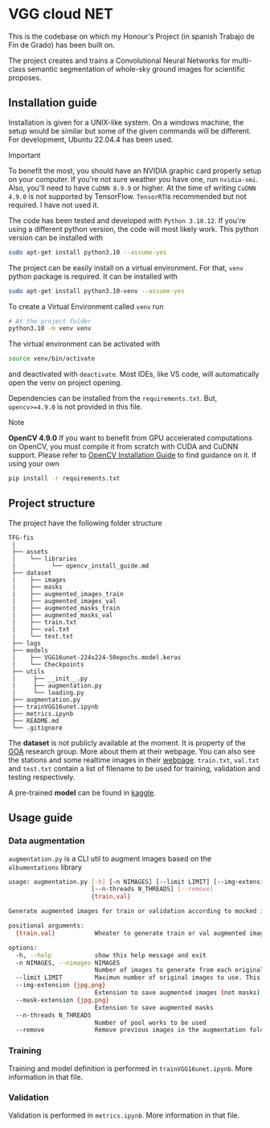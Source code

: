 # VGG cloud NET

This is the codebase on which my Honour's Project (in spanish Trabajo de Fin de Grado) has been built on.

The project creates and trains a Convolutional Neural Networks for multi-class semantic segmentation of whole-sky ground images for scientific proposes.

## Installation guide

Installation is given for a UNIX-like system. On a windows machine, the setup would be similar but some of the given commands will be different. For development, Ubuntu 22.04.4 has been used.

> [!IMPORTANT]
> To benefit the most, you should have an NVIDIA graphic card properly setup on your computer.
> If you're not sure weather you have one, run `nvidia-smi`.
> Also, you'll need to have `CuDNN 8.9.9` or higher. At the time of writing `CuDNN 4.9.0` is not supported by TensorFlow. `TensorRT`is recommended but not required. I have not used it.

The code has been tested and developed with `Python 3.10.12`. If you're using a different python version, the code will most likely work. This python version can be installed with

```bash
sudo apt-get install python3.10 --assume-yes
``` 

The project can be easily install on a virtual environment. For that, `venv` python package is required. It can be installed with
```bash
sudo apt-get install python3.10-venv --assume-yes
```

To create a Virtual Environment called `venv` run
```bash
# At the project folder
python3.10 -m venv venv
```

The virtual environment can be activated with

```bash
source venv/bin/activate
```
and deactivated with `deactivate`. Most IDEs, like VS code, will automatically open the venv on project opening.

Dependencies can be installed from the `requirements.txt`. But, `opencv>=4.9.0` is not provided in this file.
> [!NOTE]
> **OpenCV 4.9.0** If you want to benefit from GPU accelerated computations on OpenCV, you must compile it from scratch with CUDA and CuDNN support. Please refer to [OpenCV Installation Guide](assets/libraries/opencv_install_guide.md) to find guidance on it. If using your own 

```bash
pip install -r requirements.txt
```

## Project structure
The project have the following folder structure

```
TFG-fis
 |
 ├── assets
 |    └── libraries 
 |          └── opencv_install_guide.md
 ├── dataset
 |    ├── images
 |    ├── masks
 |    ├── augmented_images_train
 |    ├── augmented_images_val
 |    ├── augmented_masks_train
 |    ├── augmented_masks_val
 |    ├── train.txt 
 |    ├── val.txt
 |    └── test.txt
 ├── logs
 ├── models
 |    ├── VGG16unet-224x224-50epochs.model.keras
 |    └── Checkpoints
 ├── utils
 |     ├── __init__.py
 |     ├── augmentation.py 
 |     └── loading.py
 ├── augmentation.py
 ├── trainVGG16unet.ipynb
 ├── metrics.ipynb
 ├── README.md
 └── .gitignore
```

The **dataset** is not publicly available at the moment. It is property of the [GOA](https://goa.uva.es/) research group. More about them at their webpage. You can also see the stations and some realtime images in their [webpage](https://goa.uva.es/proyecto-presente/). `train.txt`, `val.txt` and `test.txt` contain a list of filename to be used for training, validation and testing respectively.

A pre-trained **model** can be found in [kaggle](https://www.kaggle.com/models/sergiogarciapajares/vggcloudunet).

## Usage guide

### Data augmentation
`augmentation.py` is a CLI util to augment images based on the `albumentations` library
```bash
usage: augmentation.py [-h] [-n NIMAGES] [--limit LIMIT] [--img-extension {jpg,png}] [--mask-extension {jpg,png}]
                       [--n-threads N_THREADS] [--remove]
                       {train,val}

Generate augmented images for train or validation according to mocked into the src code

positional arguments:
  {train,val}           Wheater to generate train or val augmented images

options:
  -h, --help            show this help message and exit
  -n NIMAGES, --nimages NIMAGES
                        Number of images to generate from each original one
  --limit LIMIT         Maximun number of original images to use. This option is intended for test and debug
  --img-extension {jpg,png}
                        Extension to save augmented images (not masks)
  --mask-extension {jpg,png}
                        Extension to save augmented masks
  --n-threads N_THREADS
                        Number of pool works to be used
  --remove              Remove previous images in the augmentation folders
```
### Training 
Training and model definition is performed in `trainVGG16unet.ipynb`. More information in that file.

### Validation
Validation is performed in `metrics.ipynb`. More information in that file.